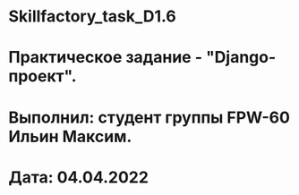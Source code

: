 # Skillfactory_task_D1.6
# Практическое задание - "Django-проект".
# Выполнил: студент группы FPW-60 Ильин Максим.
# Дата: 04.04.2022

